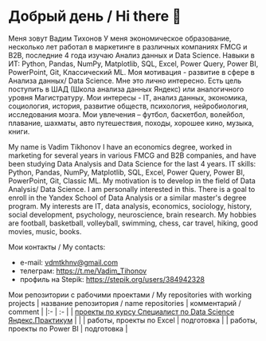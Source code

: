 # Добрый день / Hi there 👋

Меня зовут Вадим Тихонов
У меня экономическое образование,  несколько лет работал в маркетинге  в различных компаниях FMCG и B2B, последние 4 года изучаю Анализ данных и Data Science.
Навыки в ИТ: Python, Pandas, NumPy, Matplotlib, SQL, Excel, Power Query, Power BI, PowerPoint, Git, Классический ML.
Моя мотивация - развитие в сфере в Анализа данных/ Data Science. 
Мне это лично интересно. 
Есть цель поступить в ШАД (Школа анализа данных Яндекс) или аналогичного уровня Магистратуру.
Мои интересы  - IT, анализ данных, экономика, социология, история, развитие обществ, психология, нейробиология, исследования мозга.
Мои увлечения – футбол, баскетбол, волейбол, плавание, шахматы, авто путешествия, походы, хорошее кино, музыка, книги.

My name is Vadim Tikhonov
I have an economics degree, worked in marketing for several years in various FMCG and B2B companies, and have been studying Data Analysis and Data Science for the last 4 years.
IT skills: Python, Pandas, NumPy, Matplotlib, SQL, Excel, Power Query, Power BI, PowerPoint, Git, Classic ML.
My motivation is to develop in the field of Data Analysis/ Data Science. I am personally interested in this. 
There is a goal to enroll in the Yandex School of Data Analysis or a similar master's degree program.
My interests are IT, data analysis, economics, sociology, history, social development, psychology, neuroscience, brain research.
My hobbies are football, basketball, volleyball, swimming, chess, car travel, hiking, good movies, music, books.

Мои контакты / My contacts:                                                                                                                                                                
-	e-mail:  vdmtkhnv@gmail.com                                                                                                                                                            
-	телеграм:  https://t.me/Vadim_Tihonov                                                                                                                                                   
- профиль на Stepik:  https://stepik.org/users/384942328

Мои репозитории с рабочими проектами / My repositories with working projects
| название репозитория / name repositories |  комментарий / comment |
|:-                                        | :-                     | 
| [проекты по курсу Специалист по Data Science Яндекс.Практикум](https://github.com/TikhonovVadim/DS_projects_and_portfolio/blob/main/README.md) |    |
| работы, проекты по Excel |  подготовка  | 
| работы, проекты по  Power BI |  подготовка  |

<!--
**TikhonovVadim/TikhonovVadim** is a ✨ _special_ ✨ repository because its `README.md` (this file) appears on your GitHub profile.

Here are some ideas to get you started:

- 🔭 I’m currently working on ...
- 🌱 I’m currently learning ...
- 👯 I’m looking to collaborate on ...
- 🤔 I’m looking for help with ...
- 💬 Ask me about ...
- 📫 How to reach me: ...
- 😄 Pronouns: ...
- ⚡ Fun fact: ...
-->
